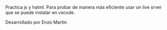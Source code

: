 Practica js y hatml. Para probar de manera más eficiente usar un live srver que se puede instalar en vscode.

Desarrollado por Enzo Martín
